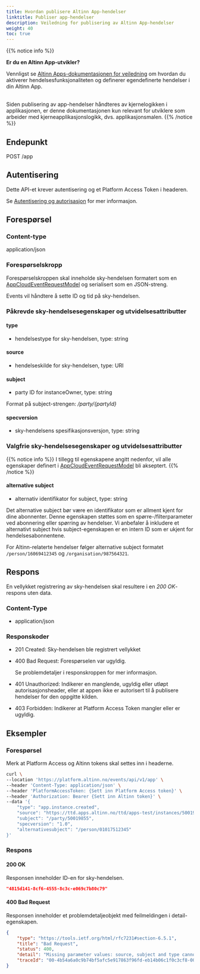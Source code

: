 ```yaml
---
title: Hvordan publisere Altinn App-hendelser
linktitle: Publiser app-hendelser
description: Veiledning for publisering av Altinn App-hendelser
weight: 40
toc: true
---
```


{{% notice info %}}

**Er du en Altinn App-utvikler?**

Vennligst se [Altinn Apps-dokumentasjonen for veiledning](../../../../altinn-studio/reference/configuration/events/) 
om hvordan du aktiverer hendelsesfunksjonaliteten og definerer egendefinerte hendelser i din Altinn App.</br></br>

Siden publisering av app-hendelser håndteres av kjernelogikken i applikasjonen, er denne dokumentasjonen 
kun relevant for utviklere som arbeider med kjerneapplikasjonslogikk, dvs. applikasjonsmalen.
{{% /notice %}}


## Endepunkt

POST /app

## Autentisering
Dette API-et krever autentisering og et Platform Access Token i headeren.

Se [Autentisering og autorisasjon](../../../api/#authentication--authorization) for mer informasjon.


## Forespørsel

### Content-type

application/json


### Forespørselskropp
Forespørselskroppen skal inneholde sky-hendelsen formatert som en
[AppCloudEventRequestModel](https://github.com/Altinn/altinn-events/blob/main/src/Events/Models/AppCloudEventRequestModel.cs)
og serialisert som en JSON-streng.

Events vil håndtere å sette ID og tid på sky-hendelsen.

### Påkrevde sky-hendelsesegenskaper og utvidelsesattributter

#### type
- hendelsestype for sky-hendelsen, type: string

#### source
- hendelseskilde for sky-hendelsen, type: URI

#### subject
- party ID for instanceOwner, type: string


Format på subject-strengen: _/party/{partyId}_

#### specversion
- sky-hendelsens spesifikasjonsversjon, type: string

### Valgfrie sky-hendelsesegenskaper og utvidelsesattributter
{{% notice info %}}
I tillegg til egenskapene angitt nedenfor, vil alle egenskaper definert i
[AppCloudEventRequestModel](https://github.com/Altinn/altinn-events/blob/main/src/Events/Models/AppCloudEventRequestModel.cs)
bli akseptert.
{{% /notice %}}

#### alternative subject
- alternativ identifikator for subject, type: string

Det alternative subject bør være en identifikator som er allment kjent for dine abonnenter.
Denne egenskapen støttes som en spørre-/filterparameter ved abonnering eller spørring av hendelser.
Vi anbefaler å inkludere et alternativt subject hvis subject-egenskapen er en intern ID
som er ukjent for hendelsesabonnentene.

For Altinn-relaterte hendelser følger alternative subject formatet `/person/16069412345`
og `/organisation/987564321`.


## Respons
En vellykket registrering av sky-hendelsen skal resultere i en _200 OK_-respons uten data.

### Content-Type
- application/json

### Responskoder
- 201 Created: Sky-hendelsen ble registrert vellykket
- 400 Bad Request: Forespørselen var ugyldig.

  Se problemdetaljer i responskroppen for mer informasjon.
- 401 Unauthorized: Indikerer en manglende, ugyldig eller utløpt autorisasjonsheader, eller at appen ikke er autorisert til å publisere hendelser for den oppgitte kilden.
- 403 Forbidden: Indikerer at Platform Access Token mangler eller er ugyldig.

## Eksempler

### Forespørsel

Merk at Platform Access og Altinn tokens skal settes inn i headerne.

```bash
curl \
--location 'https://platform.altinn.no/events/api/v1/app' \
--header 'Content-Type: application/json' \
--header 'PlatformAccessToken: {Sett inn Platform Access token}' \
--header 'Authorization: Bearer {Sett inn Altinn token}' \
--data '{
	"type": "app.instance.created",
	"source": "https://ttd.apps.altinn.no/ttd/apps-test/instances/50019855/428a4575-2c04-4400-89a3-1aaadd2579cd",
	"subject": "/party/50019855",
	"specversion": "1.0",
	"alternativesubject": "/person/01017512345"
}'
```

### Respons

#### 200 OK
Responsen inneholder ID-en for sky-hendelsen.

```json
"4815d141-8cf6-4555-8c3c-e069c7b80c79"
```

#### 400 Bad Request
Responsen inneholder et problemdetaljeobjekt med feilmeldingen i detail-egenskapen.

```json
{
	"type": "https://tools.ietf.org/html/rfc7231#section-6.5.1",
	"title": "Bad Request",
	"status": 400,
	"detail": "Missing parameter values: source, subject and type cannot be null",
	"traceId": "00-4b54a6a0c9b74bf5afc5e917863f96fd-eb14b06c1f0c3cf8-00"
}
```